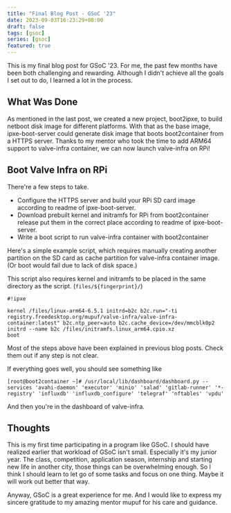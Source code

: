 ```yaml
---
title: "Final Blog Post - GSoC '23"
date: 2023-09-03T16:23:29+08:00
draft: false
tags: [gsoc]
series: [gsoc]
featured: true
---
```


This is my final blog post for GSoC '23. For me, the past few months have been both challenging and rewarding. Although I didn't achieve all the goals I set out to do, I learned a lot in the process.

<!-- more -->

## What Was Done

As mentioned in the last post, we created a new project, boot2ipxe, to build netboot disk image for different platforms. With that as the base image, ipxe-boot-server could generate disk image that boots boot2container from a HTTPS server. Thanks to my mentor who took the time to add ARM64 support to valve-infra container, we can now launch valve-infra on RPi!

## Boot Valve Infra on RPi

There're a few steps to take.

- Configure the HTTPS server and build your RPi SD card image according to readme of ipxe-boot-server.
- Download prebuilt kernel and initramfs for RPi from boot2container release put them in the correct place according to readme of ipxe-boot-server.
- Write a boot script to run valve-infra container with boot2container 

Here's a simple example script, which requires manually creating another partition on the SD card as cache partition for valve-infra container image. (Or boot would fail due to lack of disk space.)

This script also requires kernel and initramfs to be placed in the same directory as the script. (`files/${fingerprint}/`)

``` shell
#!ipxe

kernel /files/linux-arm64-6.5.1 initrd=b2c b2c.run="-ti registry.freedesktop.org/mupuf/valve-infra/valve-infra-container:latest" b2c.ntp_peer=auto b2c.cache_device=/dev/mmcblk0p2
initrd --name b2c /files/initramfs.linux_arm64.cpio.xz
boot
```

Most of the steps above have been explained in previous blog posts. Check them out if any step is not clear.

If everything goes well, you should see something like
```
[root@boot2container ~]# /usr/local/lib/dashboard/dashboard.py --services 'avahi-daemon' 'executor' 'minio' 'salad' 'gitlab-runner' '*-registry' 'influxdb' 'influxdb_configure' 'telegraf' 'nftables' 'vpdu'
```
And then you're in the dashboard of valve-infra.

## Thoughts

This is my first time participating in a program like GSoC. I should have realized earlier that workload of GSoC isn't small. Especially it's my junior year. The class, competition, application season, internship and starting new life in another city, those things can be overwhelming enough. So I think I should learn to let go of some tasks and focus on one thing. Maybe it will work out better that way.

Anyway, GSoC is a great experience for me. And I would like to express my sincere gratitude to my amazing mentor mupuf for his care and guidance.
